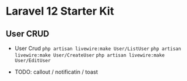 # Laravel 12 Starter Kit

## User CRUD
- User Crud
`php artisan livewire:make User/ListUser`
`php artisan livewire:make User/CreateUser`
`php artisan livewire:make User/EditUser`

- TODO: callout / notificatin / toast
